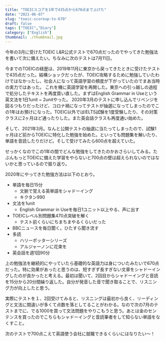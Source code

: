 ```yaml
---
title: "TOEICスコアを1年で435点から670点まで上げた"
date: "2021-06-07"
slug: "toeic-scoreup-to-670"
draft: false
tags: ["TOEIC","Diary"]
category: ["English"]
thumbnail: ./thumbnail.jpg
---
```


今年の3月に受けたTOEIC L&R公式テストで670点だったのでやってきた勉強法を書いて次に備えたい。ちなみに次のテストは7月11日。

今までのTOEICの経歴は、2019年11月に東京から戻ってきたときに受けたテストで435点だった。結構ショックだったが、TOEIC攻略するために勉強していたわけではなかったし、社会人になって英語学習の頻度が下がっていたのでまあ当時の実力ではあった。
これを機に英語学習を再開した。東京への引っ越しの過程で処分したテキストを再度買い直した。まずはEnglish Grammar in Useという英文法を1日1unit ~ 2unitやった。
2020年3月のテストに申し込んでリベンジを図るつもりだったけど、コロナ禍になってテストが抽選になってしまったのでこの1年はお預けになった。TOEIC以外ではIELTS試験を1度受験したり、その対策クラスに2ヶ月ほど通ったりした。また英会話クラスも再度通い始めた。

そして、2021年3月。なんと公開テストの抽選に当たってしまったので、試験1ヶ月ほど前からTOEICに特化した勉強を始めた。といっても問題集を解いたり、単語を音読したりだけど。そして受けてみたら600点を超えていた。

せっかくなのでこの1年の間でどんな勉強をしてきたのかおさらいしてみる。たぶんもっとTOEICに備えた学習をやらないと700点の壁は超えられないのではないかと思っているので振り返り。

2020年にやってきた勉強方法は以下のとおり。

- 単語を毎日15分
  - 文脈で覚える英単語をシャドーイング
  - キクタン990
- 文法を1unit
  - English Grammar in Useを毎日1ユニット以上やる、声に出す
- TOEICレベル別問題集470点突破を解く
  - テスト前くらいにちまちまやるくらいだった
- BBCニュースを毎日聞く。ひたすら聞き流す
- 多読
  - ハリーポッターシリーズ
  - アルジャーノンに花束を
- 英会話を週1回90分

上の勉強法を継続的にやっていたら基礎的な英語力は身についたみたいで670点だった。特に効果があったと思うのは、短すぎず長すぎない文章をシャドーイングしたのが良かったと考える。最初は聞いて、2回目からシャドーイングと音読を15分から20分間繰り返した。自分が発音した音で聞き取ることで、リスニング力が向上したと思う。

実際にテストを１、2回受けてみると、リスニングは最初から良く、リーディングと文法に間違いが多くて点数を落としてることがわかる。なので次の7月のテストまでに、でる1000を買って文法問題をやりこもうと思う。あとは金のセンテンスを買ったのでこちらもシャドーイングと音読筆者をして知らない単語をなくすこと。

次のテストで700点こえて英語使う会社に就職できるくらいにはなりたい〜！